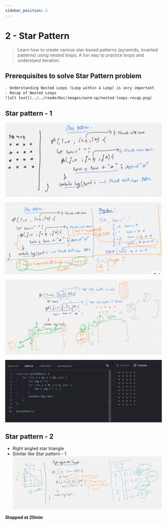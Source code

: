 ```yaml
---
sidebar_position: 2
---
```


# 2 - Star Pattern

> Learn how to create various star-based patterns (pyramids, inverted patterns) using nested loops. A fun way to practice loops and understand iteration.

## Prerequisites to solve Star Pattern problem

    - Understanding Nested Loops (Loop within a Loop) is very important
    - Recap of Nested Loops
    ![alt text](../../readerDoc/images/warm-up/nested-loops-recap.png)

## Star pattern - 1

![alt text](../../readerDoc/images/warm-up/star-pattern-1.png)

![alt text](../../readerDoc/images/warm-up/star-pattern-1-dry-run.png)

![alt text](../../readerDoc/images/warm-up/star-pattern-1-row-column.png)

![alt text](../../readerDoc/images/warm-up/star-pattern-1-demo.png)

## Star pattern - 2

- Right angled star triangle
- Similar like Star pattern - 1
  ![alt text](../../readerDoc/images/warm-up/star-pattern-2-dry-run.png)

**Stopped at 20min**
